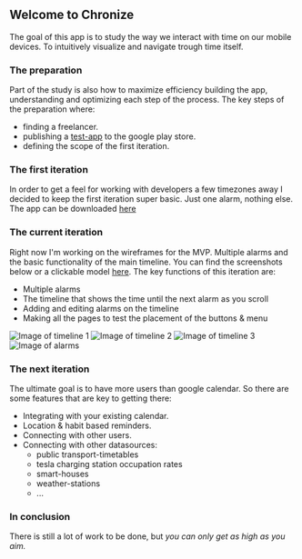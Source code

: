 ## Welcome to Chronize

The goal of this app is to study the way we interact with time on our mobile devices. To intuitively visualize and navigate trough time itself.

### The preparation 
Part of the study is also how to maximize efficiency building the app, understanding and optimizing each step of the process. The key steps of the preparation where:
- finding a freelancer.
- publishing a [test-app](https://play.google.com/store/apps/details?id=appinventor.ai_mtertainment_m.TimeEff_01) to the google play store.
- defining the scope of the first iteration.

### The first iteration
In order to get a feel for working with developers a few timezones away I decided to keep the first iteration super basic. Just one alarm, nothing else. The app can be downloaded [here](https://play.google.com/store/apps/details?id=com.app.stretchtimer)

### The current iteration
Right now I'm working on the wireframes for the MVP. Multiple alarms and the basic functionality of the main timeline. You can find the screenshots below or a clickable model [here](https://xd.adobe.com/view/2a5baf0b-e15b-418a-4f72-51500a62ce9e-5c6a/).
The key functions of this iteration are:
- Multiple alarms
- The timeline that shows the time until the next alarm as you scroll
- Adding and editing alarms on the timeline
- Making all the pages to test the placement of the buttons & menu

![Image of timeline 1](https://yqi6ww.db.files.1drv.com/y4mDLQVLUJiqHzXZdJdRqeRND8zNNkRwhL9HVxrZ9shQX59IWY3KcmFG7vZ_0rs_ZMwYfLtZyopnGvUgilbLF6dFZWT0mIuxAbRZnrjIvopGRHMFeWTExh4hwUt46fY3D_HhbuAmRHUZ-YPQwXJhCQPTCEGsJk-RMQQFiTb3ggb9_ipZ-s6B71D7Vf1XoR_VIIFJCUhhkU7K97S3GIrAqWFYQ?width=144&height=256&cropmode=none)
![Image of timeline 2](https://zrfizq.db.files.1drv.com/y4mwNSEU7V1zFnkIYpXmuyyBA11hq105xe8SaNdsFqmXqXaaMh2laYBOjw19DeV8ISQAGecsa_xSgReidkz7nFM4VQtGBBsgEiu_6Im00NnDIuQpmFFNjd3OSkJ3aR0IjR7zU1OCZ7QVL_QE4-i1IXJV4bRwaClMxYhY0DSRhHmsZhrN-RnsVK-2XHbr-aCvrd6e2BVeVsAAIyKs1EjX7pL0w?width=144&height=256&cropmode=none)
![Image of timeline 3](https://ly6uia.db.files.1drv.com/y4mvFkUzgWiCVOnQySGzkTekM8G5xoRtttMeoYcNrNz_Terj_1zQJX-m5EJa8KXlqgWfRZ96eTw6GhwpvR269vK6LTVUh_-OdU2lwksABnLUCNUEA4d8IRXhGY5oPRTrBMKG4jJCiJMruEkU76-ilAz3vtrpPTo_ysoEgiTTgqZt5cYoB08mu7KWh4vdHWgtw-yaGM1MrJZ4370y2x7qM_lxw?width=144&height=256&cropmode=none)
![Image of alarms](https://yhfazq.db.files.1drv.com/y4m5gHDcWKdW18GzH32xVXVQAffC43s-iixXs0PBMIZJ0WZvgUEmYu-HveHEjUqkDN0K5bz-xXCzGTe12yB4UUyyz7pFSWEyfvLNabsinYO72Xh_eQ34bJJKvguSAgDlgCjw5b1XmioZfCwOEvnvdgnyzciFqCzUmw_sHk298oDXvexXymxP68pI3CJd1criovtnwUXvP_gEaUz11ve_71Slw?width=144&height=256&cropmode=none)

### The next iteration
The ultimate goal is to have more users than google calendar. So there are some features that are key to getting there:
- Integrating with your existing calendar.
- Location & habit based reminders.
- Connecting with other users.
- Connecting with other datasources:
	- public transport-timetables
	- tesla charging station occupation rates
	- smart-houses
	- weather-stations
	- ...

### In conclusion
There is still a lot of work to be done, but *you can only get as high as you aim.*
